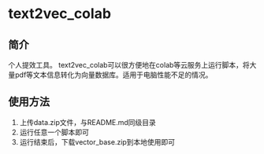 # text2vec_colab
## 简介
个人提效工具。
text2vec_colab可以很方便地在colab等云服务上运行脚本，将大量pdf等文本信息转化为向量数据库。适用于电脑性能不足的情况。

## 使用方法
1. 上传data.zip文件，与README.md同级目录
2. 运行任意一个脚本即可
3. 运行结束后，下载vector_base.zip到本地使用即可